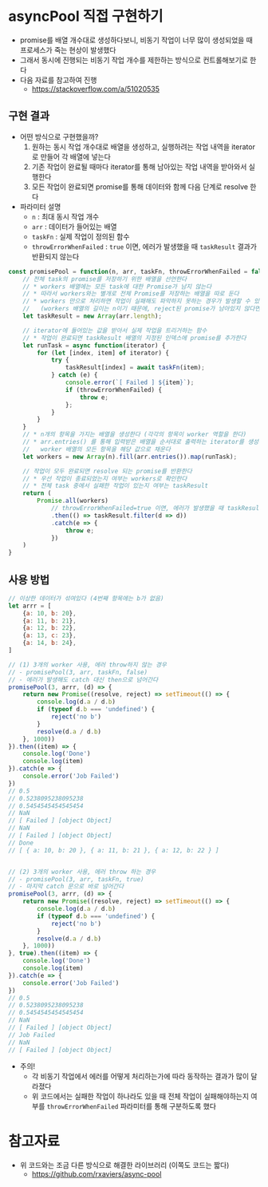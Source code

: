 # asyncPool 직접 구현하기

- promise를 배열 개수대로 생성하다보니, 비동기 작업이 너무 많이 생성되었을 때 프로세스가 죽는 현상이 발생했다
- 그래서 동시에 진행되는 비동기 작업 개수를 제한하는 방식으로 컨트롤해보기로 한다
- 다음 자료를 참고하여 진행
    - <https://stackoverflow.com/a/51020535>

## 구현 결과

- 어떤 방식으로 구현했을까?
    1. 원하는 동시 작업 개수대로 배열을 생성하고, 실행하려는 작업 내역을 iterator로 만들어 각 배열에 넣는다
    2. 기존 작업이 완료될 때마다 iterator를 통해 남아있는 작업 내역을 받아와서 실행한다
    3. 모든 작업이 완료되면 promise를 통해 데이터와 함께 다음 단계로 resolve 한다
- 파라미터 설명
    - `n` : 최대 동시 작업 개수
    - `arr` : 데이터가 들어있는 배열
    - `taskFn` : 실제 작업이 정의된 함수
    - `throwErrorWhenFailed` : `true` 이면, 에러가 발생했을 때 `taskResult` 결과가 반환되지 않는다

```javascript
const promisePool = function(n, arr, taskFn, throwErrorWhenFailed = false) {
    // 전체 task의 promise를 저장하기 위한 배열을 선언한다
    // * workers 배열에는 모든 task에 대한 Promise가 남지 않는다
    // * 따라서 workers와는 별개로 전체 Promise를 저장하는 배열을 따로 둔다
    // * workers 만으로 처리하면 작업이 실패해도 파악하지 못하는 경우가 발생할 수 있다
    //   (workers 배열의 길이는 n이기 때문에, reject된 promise가 남아있지 않다면 그냥 넘어간다)
    let taskResult = new Array(arr.length);

    // iterator에 들어있는 값을 받아서 실제 작업을 트리거하는 함수
    // * 작업이 완료되면 taskResult 배열의 지정된 인덱스에 promise를 추가한다
    let runTask = async function(iterator) {
        for (let [index, item] of iterator) {
            try {
                taskResult[index] = await taskFn(item);
            } catch (e) {
                console.error(`[ Failed ] ${item}`);
                if (throwErrorWhenFailed) {
                    throw e;
                };
            }
        }
    }
    // * n개의 항목을 가지는 배열을 생성한다 (각각의 항목이 worker 역할을 한다)
    // * arr.entries() 를 통해 입력받은 배열을 순서대로 출력하는 iterator를 생성하고, 
    //   worker 배열의 모든 항목을 해당 값으로 채운다
    let workers = new Array(n).fill(arr.entries()).map(runTask);

    // 작업이 모두 완료되면 resolve 되는 promise를 반환한다
    // * 우선 작업이 종료되었는지 여부는 workers로 확인한다
    // * 전체 task 중에서 실패한 작업이 있는지 여부는 taskResult
    return (
        Promise.all(workers)
            // throwErrorWhenFailed=true 이면, 에러가 발생했을 때 taskResult 결과가 반환되지 않는다
            .then(() => taskResult.filter(d => d))
            .catch(e => {
                throw e;
            })
    )
}
```

## 사용 방법

```javascript
// 이상한 데이터가 섞여있다 (4번째 항목에는 b가 없음)
let arrr = [
    {a: 10, b: 20},
    {a: 11, b: 21},
    {a: 12, b: 22},
    {a: 13, c: 23},
    {a: 14, b: 24},
]

// (1) 3개의 worker 사용, 에러 throw하지 않는 경우
// - promisePool(3, arr, taskFn, false)
// - 에러가 발생해도 catch 대신 then으로 넘어간다
promisePool(3, arrr, (d) => {
    return new Promise((resolve, reject) => setTimeout(() => {
        console.log(d.a / d.b)
        if (typeof d.b === 'undefined') {
            reject('no b')
        }
        resolve(d.a / d.b)
    }, 1000))
}).then((item) => {
    console.log('Done')
    console.log(item)
}).catch(e => {
    console.error('Job Failed')
})
// 0.5
// 0.5238095238095238
// 0.5454545454545454
// NaN
// [ Failed ] [object Object]
// NaN
// [ Failed ] [object Object]
// Done
// [ { a: 10, b: 20 }, { a: 11, b: 21 }, { a: 12, b: 22 } ]


// (2) 3개의 worker 사용, 에러 throw 하는 경우
// - promisePool(3, arr, taskFn, true)
// - 마지막 catch 문으로 바로 넘어간다
promisePool(3, arrr, (d) => {
    return new Promise((resolve, reject) => setTimeout(() => {
        console.log(d.a / d.b)
        if (typeof d.b === 'undefined') {
            reject('no b')
        }
        resolve(d.a / d.b)
    }, 1000))
}, true).then((item) => {
    console.log('Done')
    console.log(item)
}).catch(e => {
    console.error('Job Failed')
})
// 0.5
// 0.5238095238095238
// 0.5454545454545454
// NaN
// [ Failed ] [object Object]
// Job Failed
// NaN
// [ Failed ] [object Object]
```

- 주의!
    - 각 비동기 작업에서 에러를 어떻게 처리하는가에 따라 동작하는 결과가 많이 달라졌다
    - 위 코드에서는 실패한 작업이 하나라도 있을 때 전체 작업이 실패해야하는지 여부를 `throwErrorWhenFailed` 파라미터를 통해 구분하도록 했다

# 참고자료

- 위 코드와는 조금 다른 방식으로 해결한 라이브러리 (이쪽도 코드는 짧다)
    - <https://github.com/rxaviers/async-pool>
